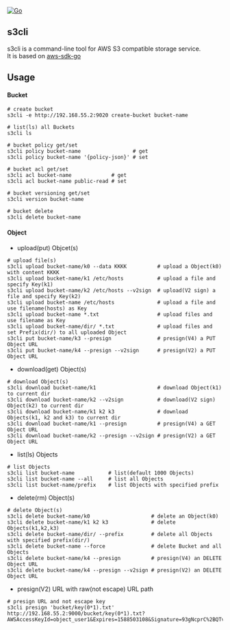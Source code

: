 [![Go](https://github.com/shvc/s3cli/actions/workflows/go.yml/badge.svg)](https://github.com/shvc/s3cli/actions/workflows/go.yml)
## s3cli
s3cli is a command-line tool for AWS S3 compatible storage service.  
It is based on [aws-sdk-go](https://github.com/aws/aws-sdk-go)

## Usage
#### Bucket 
```shell
# create bucket
s3cli -e http://192.168.55.2:9020 create-bucket bucket-name

# list(ls) all Buckets
s3cli ls

# bucket policy get/set
s3cli policy bucket-name                 # get
s3cli policy bucket-name '{policy-json}' # set

# bucket acl get/set
s3cli acl bucket-name             # get
s3cli acl bucket-name public-read # set

# bucket versioning get/set
s3cli version bucket-name

# bucket delete
s3cli delete bucket-name
```

#### Object
- upload(put) Objcet(s)  
```shell
# upload file(s)
s3cli upload bucket-name/k0 --data KKKK          # upload a Object(k0) with content KKKK
s3cli upload bucket-name/k1 /etc/hosts           # upload a file and specify Key(k1)
s3cli upload bucket-name/k2 /etc/hosts --v2sign  # upload(V2 sign) a file and specify Key(k2)
s3cli upload bucket-name /etc/hosts              # upload a file and use filename(hosts) as Key
s3cli upload bucket-name *.txt                   # upload files and use filename as Key
s3cli upload bucket-name/dir/ *.txt              # upload files and set Prefix(dir/) to all uploaded Object
s3cli put bucket-name/k3 --presign               # presign(V4) a PUT Object URL
s3cli put bucket-name/k4 --presign --v2sign      # presign(V2) a PUT Object URL
```
- download(get) Object(s)  
```shell
# download Object(s)
s3cli download bucket-name/k1                    # download Object(k1) to current dir
s3cli download bucket-name/k2 --v2sign           # download(V2 sign) Object(k2) to current dir
s3cli download bucket-name/k1 k2 k3              # download Objects(k1, k2 and k3) to current dir
s3cli download bucket-name/k1 --presign          # presign(V4) a GET Object URL
s3cli download bucket-name/k2 --presign --v2sign # presign(V2) a GET Object URL
```

- list(ls) Objects  
```shell
# list Objects
s3cli list bucket-name           # list(default 1000 Objects)
s3cli list bucket-name --all     # list all Objects
s3cli list bucket-name/prefix    # list Objects with specified prefix
```

- delete(rm) Object(s)  
```shell
# delete Object(s)
s3cli delete bucket-name/k0                    # delete an Object(k0)
s3cli delete bucket-name/k1 k2 k3              # delete Objects(k1,k2,k3)
s3cli delete bucket-name/dir/ --prefix         # delete all Objects with specified prefix(dir/)
s3cli delete bucket-name --force               # delete Bucket and all Objects
s3cli delete bucket-name/k4 --presign          # presign(V4) an DELETE Object URL
s3cli delete bucket-name/k4 --presign --v2sign # presign(V2) an DELETE Object URL
```

- presign(V2) URL with raw(not escape) URL path  
```shell
# presign URL and not escape key
s3cli presign 'bucket/key(0*1).txt'
http://192.168.55.2:9000/bucket/key(0*1).txt?AWSAccessKeyId=object_user1&Expires=1588503108&Signature=93gNcprC%2BQTvlvaBxr0EizIpehM%3D
```
